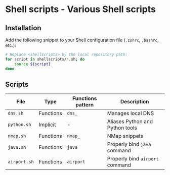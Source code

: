 # Shell scripts - Various Shell scripts

## Installation

Add the following snippet to your Shell configuration file (`.zshrc`, `.bashrc`, etc.):

```bash
# Replace <shellscripts> by the local repository path:
for script in shellscripts/*.sh; do
    source ${script}
done
```

## Scripts

| File         | Type      | Functions pattern | Description                     |
|--------------|-----------|-------------------|---------------------------------|
| `dns.sh`     | Functions | `dns_`            | Manages local DNS               |
| `python.sh`  | Implicit  | -                 | Aliases Python and Python tools |
| `nmap.sh`    | Functions | `nmap_`           | NMap snippets                   |
| `java.sh`    | Functions | `java`            | Properly bind `java` command    |
| `airport.sh` | Functions | `airport`         | Properly bind `airport` command |
